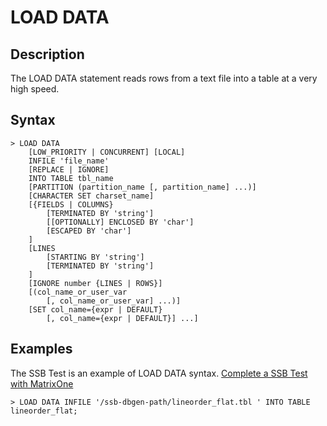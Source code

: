 # **LOAD DATA**

## **Description**
The LOAD DATA statement reads rows from a text file into a table at a very high speed.

## **Syntax**

```
> LOAD DATA
    [LOW_PRIORITY | CONCURRENT] [LOCAL]
    INFILE 'file_name'
    [REPLACE | IGNORE]
    INTO TABLE tbl_name
    [PARTITION (partition_name [, partition_name] ...)]
    [CHARACTER SET charset_name]
    [{FIELDS | COLUMNS}
        [TERMINATED BY 'string']
        [[OPTIONALLY] ENCLOSED BY 'char']
        [ESCAPED BY 'char']
    ]
    [LINES
        [STARTING BY 'string']
        [TERMINATED BY 'string']
    ]
    [IGNORE number {LINES | ROWS}]
    [(col_name_or_user_var
        [, col_name_or_user_var] ...)]
    [SET col_name={expr | DEFAULT}
        [, col_name={expr | DEFAULT}] ...]
```

## **Examples**

The SSB Test is an example of LOAD DATA syntax. [Complete a SSB Test with MatrixOne
](../../../Get-Started/Tutorial/SSB-test-with-matrixone.md)
```
> LOAD DATA INFILE '/ssb-dbgen-path/lineorder_flat.tbl ' INTO TABLE lineorder_flat;
```
